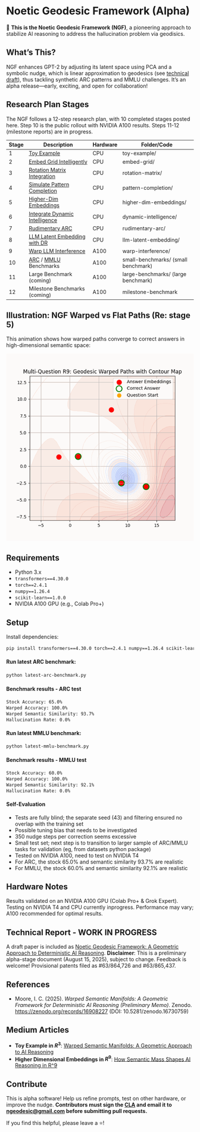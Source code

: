 # Noetic Geodesic Framework (Alpha)
🚀 **This is the Noetic Geodesic Framework (NGF)**, a pioneering approach to stabilize AI reasoning to address the hallucination problem via geodisics.

## What’s This?
NGF enhances GPT-2 by adjusting its latent space using PCA and a symbolic nudge, which is linear approximation to geodesics (see [technical draft](https://github.com/ngeodesic-ai/ngf-alpha/blob/main/docs/article_latest.pdf)), thus tackling synthetic ARC patterns and MMLU challenges. It’s an alpha release—early, exciting, and open for collaboration!

## Research Plan Stages
The NGF follows a 12-step research plan, with 10 completed stages posted here. Step 10 is the public rollout with NVIDIA A100 results. Steps 11-12 (milestone reports) are in progress.

| Stage | Description | Hardware | Folder/Code |
|-------|-------------|-------------|-------------|
| 1 | [Toy Example](toy-example/step1.ipynb) | CPU | toy-example/ |
| 2 | [Embed Grid Intelligently](embed-grid/step2.ipynb) | CPU | embed-grid/ |
| 3 | [Rotation Matrix Integration](rotation-matrix/step3.ipynb) | CPU | rotation-matrix/ |
| 4 | [Simulate Pattern Completion](pattern-completion/step4.ipynb) | CPU | pattern-completion/ |
| 5 | [Higher-Dim Embeddings](higher-dim-embeddings/step5.ipynb) | CPU | higher-dim-embeddings/ |
| 6 | [Integrate Dynamic Intelligence](dynamic-intelligence/step6.ipynb) | CPU | dynamic-intelligence/ |
| 7 | [Rudimentary ARC](rudimentary-arc/step7.ipynb) | CPU | rudimentary-arc/ |
| 8 | [LLM Latent Embedding with DR](llm-latent-embedding/step8.ipynb) | CPU | llm-latent-embedding/ |
| 9 | [Warp LLM Interference](warp-interference/step9.py) | A100 | warp-interference/ |
| 10 | [ARC](latest-arc-benchmark.py) / [MMLU](latest-mmlu-benchmark.py) Benchmarks | A100 | small-benchmarks/ (small benchmark) |
| 11 | Large Benchmark (coming) | A100 | large-benchmarks/ (large benchmark) |
| 12 | Milestone Benchmarks (coming) | A100 | milestone-benchmark |


## Illustration: NGF Warped vs Flat Paths (Re: stage 5)

This animation shows how warped paths converge to correct answers in high-dimensional semantic space:

![NGF Warped vs Flat Paths](higher-dim-embeddings/ngf_warped_geodesic_contour.gif)

## Requirements
- Python 3.x
- `transformers==4.30.0`
- `torch==2.4.1`
- `numpy==1.26.4`
- `scikit-learn==1.0.0`
- NVIDIA A100 GPU (e.g., Colab Pro+)

## Setup
Install dependencies:
```bash
pip install transformers==4.30.0 torch==2.4.1 numpy==1.26.4 scikit-learn==1.0.0
```

#### Run latest ARC benchmark:
```bash
python latest-arc-benchmark.py
```

#### Benchmark results - ARC test
```
Stock Accuracy: 65.0%
Warped Accuracy: 100.0%
Warped Semantic Similarity: 93.7%
Hallucination Rate: 0.0%
```

#### Run latest MMLU benchmark:
```bash
python latest-mmlu-benchmark.py
```

#### Benchmark results - MMLU test
```
Stock Accuracy: 60.0%
Warped Accuracy: 100.0%
Warped Semantic Similarity: 92.1%   
Hallucination Rate: 0.0%
```

#### Self-Evaluation
- Tests are fully blind; the separate seed (43) and filtering ensured no overlap with the training set
- Possible tuning bias that needs to be investigated
- 350 nudge steps per correction seems excessive
- Small test set; next step is to transition to larger sample of ARC/MMLU tasks for validation (eg, from datasets python package)
- Tested on NVIDIA A100, need to test on NVIDIA T4
- For ARC, the stock 65.0% and semantic similarity 93.7% are realistic
- For MMLU, the stock 60.0% and semantic similarity 92.1% are realistic

## Hardware Notes
Results validated on an NVIDIA A100 GPU (Colab Pro+ & Grok Expert). Testing on NVIDIA T4 and CPU currently inprogress. Performance may vary; A100 recommended for optimal results.

## Technical Report - WORK IN PROGRESS
A draft paper is included as [Noetic Geodesic Framework: A Geometric Approach to Deterministic AI Reasoning](docs/article_latest.pdf). **Disclaimer**: This is a preliminary alpha-stage document (August 15, 2025), subject to change. Feedback is welcome! Provisional patents filed as #63/864,726 and #63/865,437.

## References
- Moore, I. C. (2025). *Warped Semantic Manifolds: A Geometric Framework for Deterministic AI Reasoning (Preliminary Memo)*. Zenodo. https://zenodo.org/records/16908227 (DOI: 10.5281/zenodo.16730759)

## Medium Articles
 * **Toy Example in $R^3$**: [Warped Semantic Manifolds: A Geometric Approach to AI Reasoning](https://medium.com/@icmoore/warped-semantic-manifolds-a-new-path-to-flawless-ai-reasoning-d2328c91d920)
 * **Higher Dimensional Embeddings in $R^9$**: [How Semantic Mass Shapes AI Reasoning in R^9](https://medium.com/@icmoore/how-semantic-mass-warps-ai-thoughts-to-flawless-convergence-879e2f6f3373) 


## Contribute
This is alpha software! Help us refine prompts, test on other hardware, or improve the nudge. **Contributors must sign the [CLA](CLA.md) and email it to ngeodesic@gmail.com before submitting pull requests.**

If you find this helpful, please leave a ⭐!
